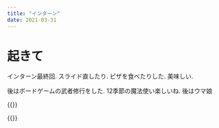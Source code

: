 ```yaml
---
title: "インターン"
date: 2021-03-31
---
```


# 起きて
インターン最終回. スライド直したり. ピザを食べたりした. 美味しい.

後はボードゲームの武者修行をした. 12季節の魔法使い楽しいね. 後はウマ娘

{{<tweet user="dango_bot" id="1377254906080321541">}}

{{<tweet user="dango_bot" id="1377445791938174978">}}